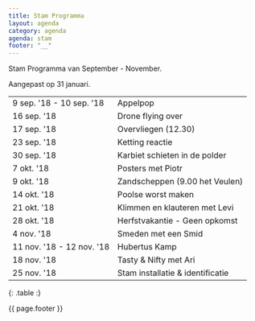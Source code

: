 ```yaml
---
title: Stam Programma
layout: agenda
category: agenda
agenda: stam
footer: "__"
---
```


Stam Programma van September - November.

Aangepast op 31 januari.

| | |
|---|---|
| 9 sep. '18 - 10 sep. '18 | Appelpop |
| 16 sep. '18 | Drone flying over |
| 17 sep. '18 | Overvliegen (12.30) |
| 23 sep. '18 | Ketting reactie |
| 30 sep. '18 | Karbiet schieten in de polder |
| 7 okt. '18 | Posters met Piotr |
| 9 okt. '18 | Zandscheppen (9.00 het Veulen) |
| 14 okt. '18 | Poolse worst maken |
| 21 okt. '18 | Klimmen en klauteren met Levi |
| 28 okt. '18 | Herfstvakantie - Geen opkomst |
| 4 nov. '18 | Smeden met een Smid |
| 11 nov. '18 - 12 nov. '18 | Hubertus Kamp |
| 18 nov. '18 | Tasty & Nifty met Ari |
| 25 nov. '18 | Stam installatie & identificatie |
{: .table :}

{{ page.footer }}
